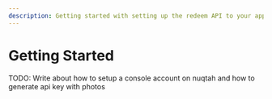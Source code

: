 ```yaml
---
description: Getting started with setting up the redeem API to your app
---
```


# Getting Started

TODO: Write about how to setup a console account on nuqtah and how to generate api key with photos
